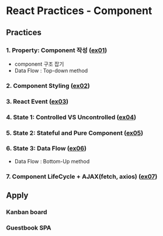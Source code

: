 # React Practices - Component

## Practices

### 1. Property: Component 작성 ([ex01](ex01))

* component 구조 잡기
* Data Flow : Top-down method

### 2. Component Styling ([ex02](ex02))

### 3. React Event ([ex03](ex03))

### 4. State 1: Controlled VS Uncontrolled ([ex04](ex04))
### 5. State 2: Stateful and Pure Component ([ex05](ex05))
### 6. State 3: Data Flow ([ex06](ex06))

* Data Flow : Bottom-Up method

### 7. Component LifeCycle + AJAX(fetch, axios) ([ex07](ex07))

## Apply

### Kanban board
### Guestbook SPA
